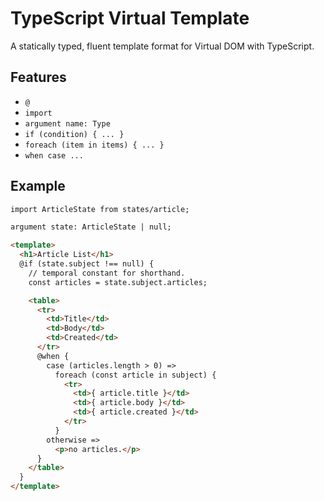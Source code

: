 # TypeScript Virtual Template

A statically typed, fluent template format for Virtual DOM with TypeScript.

## Features

- `@`
- `import`
- `argument name: Type`
- `if (condition) { ... }`
- `foreach (item in items) { ... }`
- `when case ... `

## Example

```html
import ArticleState from states/article;

argument state: ArticleState | null;

<template>
  <h1>Article List</h1>
  @if (state.subject !== null) {
    // temporal constant for shorthand.
    const articles = state.subject.articles;

    <table>
      <tr>
        <td>Title</td>
        <td>Body</td>
        <td>Created</td>
      </tr>
      @when {
        case (articles.length > 0) =>
          foreach (const article in subject) {
            <tr>
              <td>{ article.title }</td>
              <td>{ article.body }</td>
              <td>{ article.created }</td>
            </tr>
          }
        otherwise =>
          <p>no articles.</p>
      }
    </table>
  }
</template>
```
